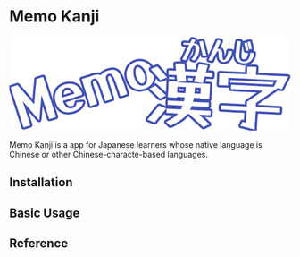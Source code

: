 # Memo Kanji

![logo](./frontend/kanji/src/assets/memo_kanji.png)

Memo Kanji is a app for Japanese learners whose native language is Chinese or other Chinese-characte-based languages.

## Installation

## Basic Usage

## Reference
